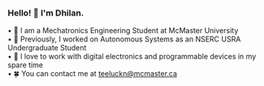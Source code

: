### Hello! 👋 I'm Dhilan. 
  • 🏫 I am a Mechatronics Engineering Student at McMaster University\
  • 💼 Previously, I worked on Autonomous Systems as an NSERC USRA Undergraduate Student\
  • 🧠 I love to work with digital electronics and programmable devices in my spare time\
  • 🍀 You can contact me at teeluckn@mcmaster.ca

